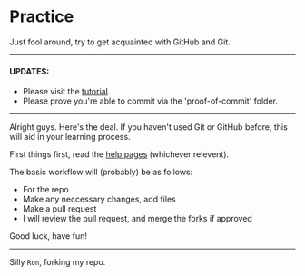Practice
========

Just fool around, try to get acquainted with GitHub and Git.

---

#### UPDATES:
* Please visit the [tutorial](http://www.datacomm.me/git.html).
* Please prove you're able to commit via the 'proof-of-commit' folder.

---

Alright guys.  Here's the deal.  If you haven't used Git or GitHub before, this will aid in your learning process.  

First things first, read the [help pages](https://help.github.com/) (whichever relevent).  

The basic workflow will (probably) be as follows:
* For the repo
* Make any neccessary changes, add files
* Make a pull request
* I will review the pull request, and merge the forks if approved

Good luck, have fun!

---

Silly `Ron`, forking my repo.
